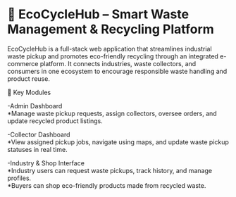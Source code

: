 # 🌱 EcoCycleHub – Smart Waste Management & Recycling Platform
EcoCycleHub is a full-stack web application that streamlines industrial waste pickup and promotes eco-friendly recycling through an integrated e-commerce platform. It connects industries, waste collectors, and consumers in one ecosystem to encourage responsible waste handling and product reuse.

🧩 Key Modules

-Admin Dashboard<br>
    *Manage waste pickup requests, assign collectors, oversee orders, and update recycled product listings.

-Collector Dashboard<br>
    *View assigned pickup jobs, navigate using maps, and update waste pickup statuses in real time.

-Industry & Shop Interface<br>
    *Industry users can request waste pickups, track history, and manage profiles.<br>
    *Buyers can shop eco-friendly products made from recycled waste.

